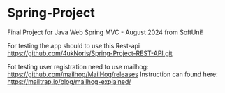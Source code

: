 # Spring-Project

Final Project for Java Web Spring MVC - August 2024 from SoftUni!

For testing the app should to use this Rest-api
https://github.com/4ukNoris/Spring-Project-REST-API.git 

Fot testing user registration need to use mailhog: https://github.com/mailhog/MailHog/releases
Instruction can found here: https://mailtrap.io/blog/mailhog-explained/

